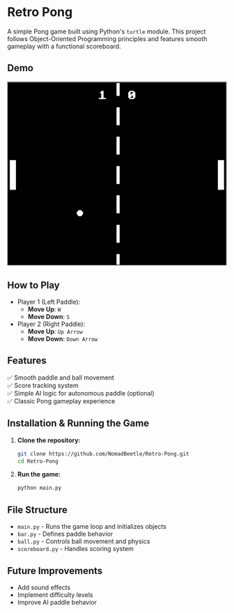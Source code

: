 # Retro Pong

A simple Pong game built using Python's `turtle` module. This project follows Object-Oriented Programming principles and features smooth gameplay with a functional scoreboard.

## Demo
![Game Screenshot](image.png)

## How to Play
- Player 1 (Left Paddle):
  - **Move Up**: `W`
  - **Move Down**: `S`
- Player 2 (Right Paddle):
  - **Move Up**: `Up Arrow`
  - **Move Down**: `Down Arrow`

## Features
✅ Smooth paddle and ball movement  
✅ Score tracking system  
✅ Simple AI logic for autonomous paddle (optional)  
✅ Classic Pong gameplay experience  

## Installation & Running the Game
1. **Clone the repository:**
   ```bash
   git clone https://github.com/NomadBeetle/Retro-Pong.git
   cd Retro-Pong
   ```
2. **Run the game:**
   ```bash
   python main.py
   ```

## File Structure
- `main.py` - Runs the game loop and initializes objects
- `bar.py` - Defines paddle behavior
- `ball.py` - Controls ball movement and physics
- `scoreboard.py` - Handles scoring system

## Future Improvements
- Add sound effects
- Implement difficulty levels
- Improve AI paddle behavior
